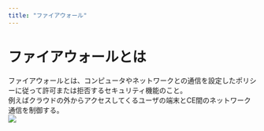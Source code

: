 ```yaml
---
title: "ファイアウォール"
---
```

# ファイアウォールとは
ファイアウォールとは、コンピュータやネットワークとの通信を設定したポリシーに従って許可または拒否するセキュリティ機能のこと。  
例えばクラウドの外からアクセスしてくるユーザの端末とCE間のネットワーク通信を制御する。  
![](https://storage.googleapis.com/zenn-user-upload/00f7405786bf-20220507.png)